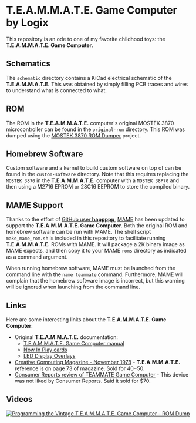# T.E.A.M.M.A.T.E. Game Computer by Logix
This repository is an ode to one of my favorite childhood toys: the **T.E.A.M.M.A.T.E. Game Computer**.
## Schematics
The `schematic` directory contains a KiCad electrical schematic of the **T.E.A.M.M.A.T.E.** This was obtained by simply filling PCB traces and wires to understand what is connected to what.

## ROM
The ROM in the **T.E.A.M.M.A.T.E.** computer's original MOSTEK 3870 microcontroller can be found in the `original-rom` directory. This ROM was dumped using the [MOSTEK 3870 ROM Dumper](https://github.com/michaelkamprath/mostek-3870-rom-dumper) project. 

## Homebrew Software
Custom software and a kernel to build custom software on top of can be found in the `custom-software` directory. Note that this requires replacing the `MOSTEK 3870` in the **T.E.A.M.M.A.T.E.** computer with a `MOSTEK 38P70` and then using a M2716 EPROM or 28C16 EEPROM to store the compiled binary.

## MAME Support
Thanks to the effort of [GitHub user **happppp**](https://github.com/happppp), [MAME](https://github.com/mamedev/mame) has been updated to support the **T.E.A.M.M.A.T.E. Game Computer**. Both the original ROM and homebrew software can be run with MAME. The shell script `make_mame_rom.sh` is included in this repository to facilitate running **T.E.A.M.M.A.T.E.** ROMs with MAME. It will package a 2K binary image as MAME expects, and then copy it to your MAME `roms` directory as indicated as a command argument.

When running homebrew software, MAME must be launched from the command line with the `name teammate` command. Furthermore, MAME will complain that the homebrew software image is incorrect, but this warning will be ignored when launching from the command line.

## Links
Here are some interesting links about the **T.E.A.M.M.A.T.E. Game Computer**:

* Original **T.E.A.M.M.A.T.E.** documentation:
  * [T.E.A.M.M.A.T.E. Game Computer manual](https://archive.org/details/elecgames/Logix%20Teammate%20Game%20Computer/LogixTeammateGameComputer/)
  * [Now In Play cards](https://archive.org/details/elecgames/Logix%20Teammate%20Game%20Computer/Teammate-NowInPlay/)
  * [LED Display Overlays](https://archive.org/details/elecgames/Logix%20Teammate%20Game%20Computer/Teammate-Slides/)
* [Creative Computing Magazine - November 1978](https://deramp.com/downloads/mfe_archive/010-S100%20Computers%20and%20Boards/00-Mac8/90-Articles/creative_computing_novdec78.pdf) - **T.E.A.M.M.A.T.E.** reference is on page 73 of magazine. Sold for $40-$50.
* [Consumer Reports review of TEAMMATE Game Computer](https://www.handheldmuseum.com/BooksMagazines/Mag-CR_1180/CR1180_07.htm) - This device was not liked by Consumer Reports. Said it sold for $70.

## Videos

[![Programming the Vintage T.E.A.M.M.A.T.E. Game Computer - ROM Dump](https://img.youtube.com/vi/QBq6Z2U4Ob8/maxresdefault.jpg)](https://youtu.be/QBq6Z2U4Ob8)

